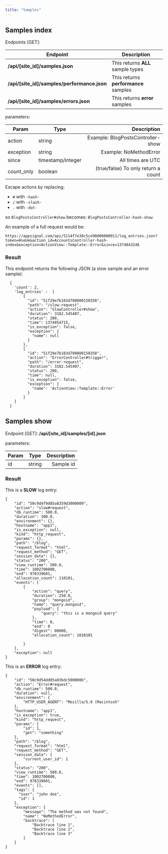 ```yaml
---
title: "Samples"
---
```


## Samples index

Endpoints [GET]:

| Endpoint | Description|
| ------ | ------ |
| **/api/[site_id]/samples.json** | This returns **ALL** sample types |
| **/api/[site_id]/samples/performance.json** | This returns **performance** samples |
| **/api/[site_id]/samples/errors.json** | This returns **error** samples |

parameters:

| Param | Type | Description  |
| ------ | ------ | -----: |
|  action  |  string  |   Example: BlogPostsController-show  |
|  exception  |  string  | Example: NoMethodError    |
|  since  |  timestamp/integer  |  All times are UTC  |
|  count_only  |  boolean  |   (true/false) To only return a count  |

Escape actions by replacing:

* `#` with `-hash-`
* `/` with `-slash-`
* `.` with `-dot-`

so `BlogPostsController#show` becomes: `BlogPostsController-hash-show`

An example of a full request would be:

```
https://appsignal.com/api/5114f7e38c5ce90000000011/log_entries.json?token=HseUe&action_id=AccountsController-hash-index&exception=ActionView::Template::Error&since=1374843246
```

### Result

This endpoint returns the following JSON (a slow sample and an error sample):

```
  {
    'count': 2,
    'log_entries' :  [
        {
          "id": "51f29e7b183d700800150358",
          "path": "/slow-request",
          "action": "SlowController#show",
          "duration": 3182.545407,
          "status": 200,
          "time": 1374854715,
          "is_exception": false,
          "exception": {
            "name": null
          }
        },
        {
          "id": "51f29e7b183d700800150358",
          "action": "ErrorController#trigger",
          "path": "/error-request",
          "duration": 3182.545407,
          "status": 200,
          "time": null,
          "is_exception": false,
          "exception": {
            "name": 'ActionView::Template::Error'
          }
        }
    ]
  }
```

## Samples show

Endpoint [GET]: **/api/[site_id]/samples/[id].json**

parameters:

| Param | Type | Description  |
| ------ | ------ | -----: |
|  id  |  string  |   Sample id  |

### Result

This is a __SLOW__ log entry:

```
{
    "id": "50c9d4f9d85a8359d3000009",
    "action": "slow#request",
    "db_runtime": 500.0,
    "duration": 300.0,
    "environment": {},
    "hostname": "app1",
    "is_exception": null,
    "kind": "http_request",
    "params": {},
    "path": "/blog",
    "request_format": "html",
    "request_method": "GET",
    "session_data": {},
    "status": "200",
    "view_runtime": 500.0,
    "time": 1002700800,
    "end": 978339601,
    "allocation_count": 110101,
    "events": [
        {
            "action": "query",
            "duration": 250.0,
            "group": "mongoid",
            "name": "query.mongoid",
            "payload": {
                "query": "this is a mongoid query"
            },
            "time": 0,
            "end": 0
            "digest": 00000,
            "allocation_count": 1010101

        }
    ],
    "exception": null
}
```

This is an __ERROR__ log entry:

```
{
    "id": "50c9d54dd05a03bdc500000b",
    "action": "Error#request",
    "db_runtime": 500.0,
    "duration": null,
    "environment": {
        "HTTP_USER_AGENT": "Mozilla/5.0 (Macintosh"
    },
    "hostname": "app1",
    "is_exception": true,
    "kind": "http_request",
    "params": {
        "id": 1,
        "get": "something"
    },
    "path": "/blog",
    "request_format": "html",
    "request_method": "GET",
    "session_data": {
        "current_user_id": 1
    },
    "status": "200",
    "view_runtime": 500.0,
    "time": 1002700800,
    "end": 978339601,
    "events": [],
    "tags": {
      "user": "john doe",
      "id": 1
    },
    "exception": {
        "message": "The method was not found",
        "name": "NoMethodError",
        "backtrace": [
            "Backtrace line 1",
            "Backtrace line 2",
            "Backtrace line 3"
        ]
    }
}
```
